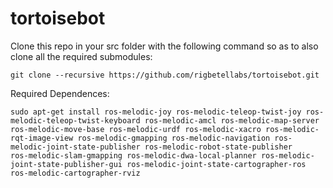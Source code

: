 # tortoisebot

Clone this repo in your src folder with the following command so as to also clone all the required submodules:
```
git clone --recursive https://github.com/rigbetellabs/tortoisebot.git
```
Required Dependences: 
```
sudo apt-get install ros-melodic-joy ros-melodic-teleop-twist-joy ros-melodic-teleop-twist-keyboard ros-melodic-amcl ros-melodic-map-server ros-melodic-move-base ros-melodic-urdf ros-melodic-xacro ros-melodic-rqt-image-view ros-melodic-gmapping ros-melodic-navigation ros-melodic-joint-state-publisher ros-melodic-robot-state-publisher
ros-melodic-slam-gmapping ros-melodic-dwa-local-planner ros-melodic-joint-state-publisher-gui ros-melodic-joint-state-cartographer-ros ros-melodic-cartographer-rviz
```

